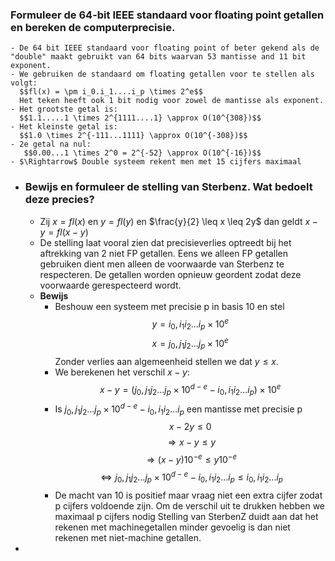 ### Formuleer de 64-bit IEEE standaard voor floating point getallen en bereken de computerprecisie.
	- De 64 bit IEEE standaard voor floating point of beter gekend als de "double" maakt gebruikt van 64 bits waarvan 53 mantisse and 11 bit exponent.
	- We gebruiken de standaard om floating getallen voor te stellen als volgt: 
	  $$fl(x) = \pm i_0.i_1....i_p \times 2^e$$
	  Het teken heeft ook 1 bit nodig voor zowel de mantisse als exponent.
	- Het grootste getal is: 
	  $$1.1.....1 \times 2^{1111....1} \approx O(10^{308})$$
	- Het kleinste getal is:
	  $$1.0 \times 2^{-111...1111} \approx O(10^{-308})$$
	- 2e getal na nul:
	   $$0.00...1 \times 2^0 = 2^{-52} \approx O(10^{-16})$$
	- $\Rightarrow$ Double systeem rekent men met 15 cijfers maximaal
- ### Bewijs en formuleer de stelling van Sterbenz. Wat bedoelt deze precies?
	- Zij $x = fl(x)$ en $y = fl(y)$ en $\frac{y}{2} \leq x \leq 2y$ dan geldt $x - y = fl(x-y)$
	- De stelling laat vooral zien dat precisieverlies optreedt bij het aftrekking van 2 niet FP getallen. Eens we alleen FP getallen gebruiken dient men alleen de voorwaarde van Sterbenz te respecteren. De getallen worden opnieuw geordent zodat deze voorwaarde gerespecteerd wordt.
	- **Bewijs**
		- Beshouw een systeem met precisie p in basis 10 en stel
		  $$y = i_0,i_1i_2...i_p \times 10^e$$
		  $$x = j_0,j_1j_2...j_p \times 10^e$$
		  Zonder verlies aan algemeenheid stellen we dat $y \leq x$.
		- We berekenen het verschil $x-y$:
		  $$x-y = ( j_0,j_1j_2...j_p \times 10^{d-e} - i_0,i_1i_2...i_p ) \times 10^e  $$
		- Is $j_0,j_1j_2...j_p \times 10^{d-e} - i_0,i_1i_2...i_p$ een mantisse met precisie p
		  $$x - 2y \leq 0$$
		  $$\Rightarrow x - y \leq y$$
		  $$\Rightarrow  (x-y)10^{-e} \leq y 10^{-e}$$
		  $$\Leftrightarrow j_0,j_1j_2...j_p \times 10^{d-e} - i_0,i_1i_2...i_p \leq  i_0,i_1i_2...i_p $$
		- De macht van 10 is positief maar vraag niet een extra cijfer zodat p cijfers voldoende zijn. Om de verschil uit te drukken hebben we maximaal p cijfers nodig
		  Stelling van SterbenZ duidt aan dat het rekenen met machinegetallen minder gevoelig is dan niet rekenen met niet-machine getallen.
-